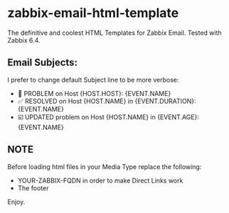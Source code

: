 # zabbix-email-html-template
The definitive and coolest HTML Templates for Zabbix Email.
Tested with Zabbix 6.4.

## Email Subjects:
I prefer to change default Subject line to be more verbose:
 - 🔴 PROBLEM on Host {HOST.HOST}: {EVENT.NAME}
 - ✅ RESOLVED on Host {HOST.NAME} in {EVENT.DURATION}: {EVENT.NAME}
 - ☑️ UPDATED problem on Host {HOST.NAME} in {EVENT.AGE}: {EVENT.NAME}

## NOTE
Before loading html files in your Media Type replace the following:
 - YOUR-ZABBIX-FQDN in order to make Direct Links work
 - The footer

Enjoy.
